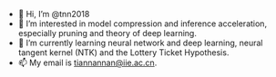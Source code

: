 - 👋 Hi, I’m @tnn2018
- 👀 I’m interested in model compression and inference acceleration, especially pruning and theory of deep learning.
- 🌱 I’m currently learning neural network and deep learning, neural tangent kernel (NTK) and the Lottery Ticket Hypothesis.
- 📫 My email is tiannannan@iie.ac.cn.

<!---
tnn2018/tnn2018 is a ✨ special ✨ repository because its `README.md` (this file) appears on your GitHub profile.
You can click the Preview link to take a look at your changes.
--->
